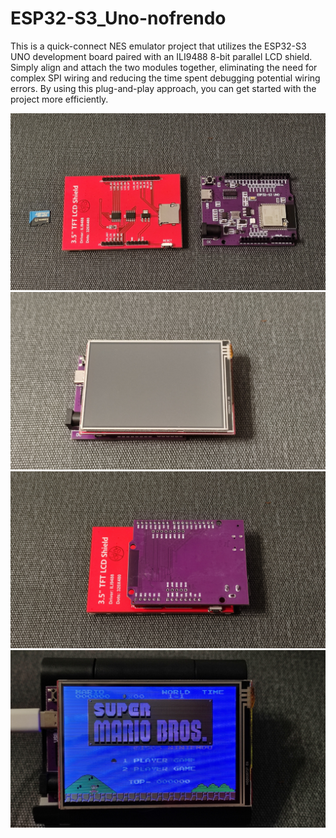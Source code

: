 # ESP32-S3_Uno-nofrendo

This is a quick-connect NES emulator project that utilizes the ESP32-S3 UNO development board paired with an ILI9488 8-bit parallel LCD shield. Simply align and attach the two modules together, eliminating the need for complex SPI wiring and reducing the time spent debugging potential wiring errors. By using this plug-and-play approach, you can get started with the project more efficiently.

![image](images/IMG_20240611_174034.jpg)
![image](images/IMG_20240611_174233.jpg)
![image](images/IMG_20240611_174252.jpg)
![image](images/IMG_20240611_174432.jpg)
